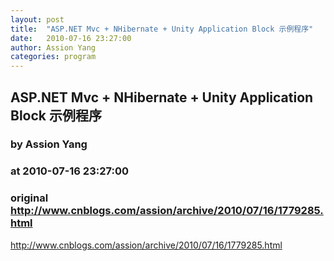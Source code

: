```yaml
---
layout: post
title:  "ASP.NET Mvc + NHibernate + Unity Application Block 示例程序"
date:   2010-07-16 23:27:00
author: Assion Yang
categories: program
---
```


## ASP.NET Mvc + NHibernate + Unity Application Block 示例程序
### by Assion Yang
### at 2010-07-16 23:27:00
### original <http://www.cnblogs.com/assion/archive/2010/07/16/1779285.html>

http://www.cnblogs.com/assion/archive/2010/07/16/1779285.html